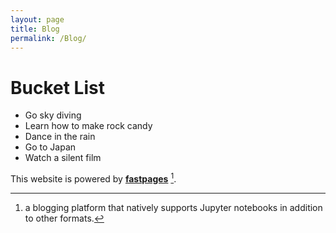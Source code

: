 ```yaml
---
layout: page
title: Blog 
permalink: /Blog/
---
```


# Bucket List 
- Go sky diving 
- Learn how to make rock candy 
- Dance in the rain 
- Go to Japan 
- Watch a silent film

This website is powered by **[fastpages](https://github.com/fastai/fastpages)** [^1].



[^1]:a blogging platform that natively supports Jupyter notebooks in addition to other formats.


